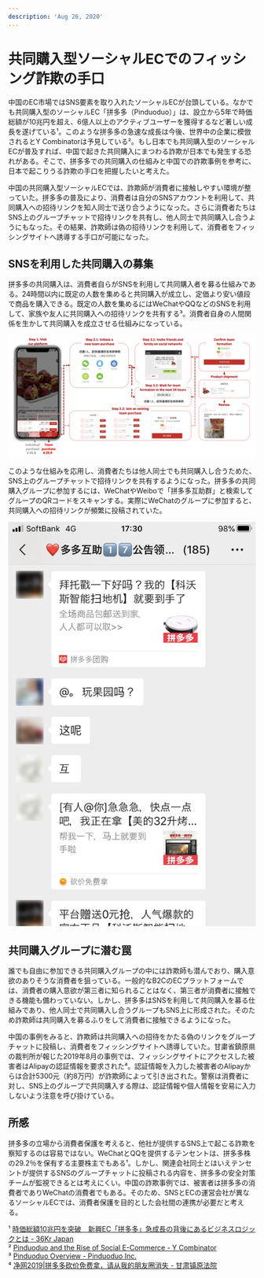 ```yaml
---
description: 'Aug 26, 2020'
---
```


# 共同購入型ソーシャルECでのフィッシング詐欺の手口

中国のEC市場ではSNS要素を取り入れたソーシャルECが台頭している。なかでも共同購入型のソーシャルEC「拼多多（Pinduoduo）」は、設立から5年で時価総額が10兆円を超え、6億人以上のアクティブユーザーを獲得するなど著しい成長を遂げている¹。このような拼多多の急速な成長は今後、世界中の企業に模倣されるとY Combinatorは予見している²。もし日本でも共同購入型のソーシャルECが普及すれば、中国で起きた共同購入にまつわる詐欺が日本でも発生する恐れがある。そこで、拼多多での共同購入の仕組みと中国での詐欺事例を参考に、日本で起こりうる詐欺の手口を把握したいと考えた。

中国の共同購入型ソーシャルECでは、詐欺師が消費者に接触しやすい環境が整っていた。拼多多の普及により、消費者は自分のSNSアカウントを利用して、共同購入への招待リンクを知人同士で送り合うようになった。さらに消費者たちはSNS上のグループチャットで招待リンクを共有し、他人同士で共同購入し合うようにもなった。その結果、詐欺師は偽の招待リンクを利用して、消費者をフィッシングサイトへ誘導する手口が可能になった。

## SNSを利用した共同購入の募集

拼多多の共同購入は、消費者自らがSNSを利用して共同購入者を募る仕組みである。24時間以内に既定の人数を集めると共同購入が成立し、定価より安い値段で商品を購入できる。既定の人数を集めるにはWeChatやQQなどのSNSを利用して、家族や友人に共同購入への招待リンクを共有する³。消費者自身の人間関係を生かして共同購入を成立させる仕組みになっている。

![&#x51FA;&#x5178;&#xFF1A;Pinduoduo Overview - Pinduoduo Inc.](../.gitbook/assets/pinduoduo.png)

このような仕組みを応用し、消費者たちは他人同士でも共同購入し合うためた、SNS上のグループチャットで招待リンクを共有するようになった。拼多多の共同購入グループに参加するには、WeChatやWeiboで「拼多多互助群」と検索してグループのQRコードをスキャンする。実際にWeChatのグループに参加すると、共同購入への招待リンクが頻繁に投稿されていた。

![](../.gitbook/assets/wechat_group.png)

## 共同購入グループに潜む罠

誰でも自由に参加できる共同購入グループの中には詐欺師も潜んでおり、購入意欲のありそうな消費者を狙っている。一般的なB2CのECプラットフォームでは、消費者の購入意欲が第三者に知られることはなく、第三者が消費者に接触できる機能も備わっていない。しかし、拼多多はSNSを利用して共同購入を募る仕組みであり、他人同士で共同購入し合うグループもSNS上に形成された。そのため詐欺師は共同購入を募るふりをして消費者に接触できるようになった。

中国の事例をみると、詐欺師は共同購入への招待をかたる偽のリンクをグループチャットに投稿し、消費者をフィッシングサイトへ誘導していた。甘粛省鎮原県の裁判所が報じた2019年8月の事例では、フィッシングサイトにアクセスした被害者はAlipayの認証情報を要求された⁴。認証情報を入力した被害者のAlipayからは合計5300元（約8万円）が詐欺師によって引き出された。警察は消費者に対し、SNS上のグループで共同購入する際は、認証情報や個人情報を安易に入力しないよう注意を呼び掛けている。

## 所感

拼多多の立場から消費者保護を考えると、他社が提供するSNS上で起こる詐欺を察知するのは容易ではない。WeChatとQQを提供するテンセントは、拼多多株の29.2％を保有する主要株主でもある¹。しかし、関連会社同士とはいえテンセントが提供するSNSのグループチャットに投稿される内容を、拼多多の安全対策チームが監視できるとは考えにくい。中国の詐欺事例では、被害者は拼多多の消費者でありWeChatの消費者でもある。そのため、SNSとECの運営会社が異なるソーシャルECでは、消費者保護を目的とした会社間の連携が必要だと考える。



¹ [時価総額10兆円を突破　新興EC「拼多多」急成長の背後にあるビジネスロジックとは - 36Kr Japan](https://36kr.jp/80619/)  
² [Pinduoduo and the Rise of Social E-Commerce - Y Combinator](https://www.ycombinator.com/library/2z-pinduoduo-and-the-rise-of-social-e-commerce)  
³ [Pinduoduo Overview - Pinduoduo Inc.](https://pinduoduo.gcs-web.com/static-files/468b2c9f-9112-410d-84b3-2b22e07c7ee0)  
⁴ [净网2019|拼多多砍价免费拿，请从我的朋友圈消失 - 甘肃镇原法院](https://mp.weixin.qq.com/s/qv6_WPzGGU5s9BF5xiVh7Q)  

